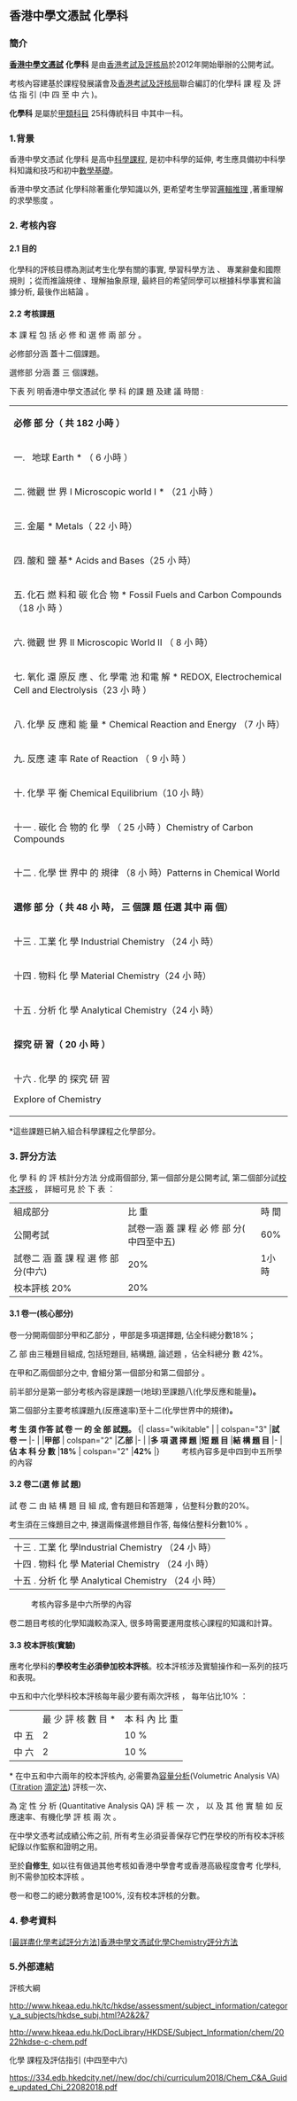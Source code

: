 ## 香港中學文憑試 化學科

### 簡介

[**香港中學文憑試**](https://zh.wikipedia.org/wiki/香港中學文憑試 "wikilink") **化學科** 是由[香港考試及評核局](../Page/香港考試及評核局.md "wikilink")於2012年開始舉辦的公開考試。

考核內容建基於課程發展議會及[香港考試及評核局](../Page/香港考試及評核局.md "wikilink")聯合編訂的化學科 課 程 及 評 估 指 引 (中 四 至 中 六 )。

**化學科** 是屬於[甲類科目](https://zh.wikipedia.org/wiki/香港中學文憑考試#%E7%94%B2%E9%A1%9E%E7%A7%91%E7%9B%AE "wikilink") 25科傳統科目 中其中一科。

### 1.背景

香港中學文憑試 化學科 是高中[科學課程](https://zh.wikipedia.org/wiki/科學 "wikilink"), 是初中科學的延伸, 考生應具備初中科學科知識和技巧和初中[數學基礎](https://zh.wikipedia.org/wiki/數學 "wikilink")。

香港中學文憑試 化學科除著重化學知識以外, 更希望考生學習[邏輯推理](https://zh.wikipedia.org/wiki/邏輯推理 "wikilink") ,著重理解的求學態度 。

### 2\. 考核內容

#### 2.1 目的

化學科的評核目標為測試考生化學有關的事實, 學習科學方法 、 專業辭彙和國際規則 ；從而推論規律 、理解抽象原理, 最終目的希望同學可以根據科學事實和論據分析, 最後作出結論 。



#### 2.2 考核課題

本 課 程 包 括 必 修 和 選 修 兩 部 分 。

必修部分涵 蓋十二個課題。

選修部 分涵 蓋 三 個課題。

下表 列 明香港中學文憑試化 學 科 的課 題 及建 議 時間 :

<table>
<tbody>
<tr class="odd">
<td><p><strong>必修 部 分（ 共 182 小時 ）</strong></p></td>
</tr>
<tr class="even">
<td><p>一.   地球 Earth * （ 6 小時 ）</p></td>
</tr>
<tr class="odd">
<td><p>二. 微觀 世 界 I Microscopic world I * （21 小時 ）</p></td>
</tr>
<tr class="even">
<td><p>三. 金屬 * Metals（ 22 小 時）</p></td>
</tr>
<tr class="odd">
<td><p>四. 酸和 鹽 基* Acids and Bases（25 小 時）</p></td>
</tr>
<tr class="even">
<td><p>五. 化石 燃 料和 碳 化合 物 * Fossil Fuels and Carbon Compounds （18 小 時 ）</p></td>
</tr>
<tr class="odd">
<td><p>六. 微觀 世 界 II Microscopic World II （ 8 小 時）</p></td>
</tr>
<tr class="even">
<td><p>七. 氧化 還 原反 應 、化 學電 池 和電 解 * REDOX, Electrochemical Cell and Electrolysis（23 小 時 ）</p></td>
</tr>
<tr class="odd">
<td><p>八. 化學 反 應和 能 量 * Chemical Reaction and Energy （7 小 時）</p></td>
</tr>
<tr class="even">
<td><p>九. 反應 速 率 Rate of Reaction （ 9 小 時 ）</p></td>
</tr>
<tr class="odd">
<td><p>十. 化學 平 衡 Chemical Equilibrium（10 小 時）</p></td>
</tr>
<tr class="even">
<td><p>十一 . 碳化 合 物的 化 學 （ 25 小時 ）Chemistry of Carbon Compounds</p></td>
</tr>
<tr class="odd">
<td><p>十二 . 化學 世 界中 的 規律 （8 小 時）Patterns in Chemical World</p></td>
</tr>
<tr class="even">
<td><p><strong>選修 部 分（ 共 48 小 時， 三 個課 題 任選 其中 兩 個）</strong></p></td>
</tr>
<tr class="odd">
<td><p>十三 . 工業 化 學 Industrial Chemistry （24 小 時）</p></td>
</tr>
<tr class="even">
<td><p>十四 . 物料 化 學 Material Chemistry（24 小 時）</p></td>
</tr>
<tr class="odd">
<td><p>十五 . 分析 化 學 Analytical Chemistry（24 小 時）</p></td>
</tr>
<tr class="even">
<td><p><strong>探究 研 習（ 20 小 時 ）</strong></p></td>
</tr>
<tr class="odd">
<td><p>十六 . 化學 的 探究 研 習</p>
<p>Explore of Chemistry</p></td>
</tr>
</tbody>
</table>

\*這些課題已納入組合科學課程之化學部分。

### 3\. 評分方法

化 學 科 的 評 核計分方法 分成兩個部分, 第一個部分是公開考試, 第二個部分試[校本評核](../Page/校本評核.md "wikilink") ， 詳細可見 於 下 表 ：

|                         |                            |     |
| ----------------------- | -------------------------- | --- |
| 組成部分                    | 比 重                        | 時 間 |
| 公開考試                    | 試卷一涵 蓋 課 程 必 修 部 分( 中四至中五) | 60% |
| 試卷二 涵 蓋 課 程 選 修 部 分(中六) | 20%                        | 1小時 |
| 校本評核 20%                | 20%                        |     |

#### 3.1 卷一(核心部分)

卷一分開兩個部分甲和乙部分 ，甲部是多項選擇題, 佔全科總分數18%；

乙 部 由三種題目組成, 包括短題目, 結構題, 論述題 ，佔全科總分 數 42%。

在甲和乙兩個部分之中, 會細分第一個部分和第二個部分 。

前半部分是第一部分考核內容是課題一(地球)至課題八(化學反應和能量)**。**

第二個部分主要考核課題九(反應速率)至十二(化學世界中的規律)**。**

**考 生 須 作答 試 卷 一 的 全 部 試題。**
{| class="wikitable" | | colspan="3" |**試 卷 一** |- | |**甲部** | colspan="2" |**乙部** |- | |**多 項 選 擇 題** |**短 題 目** |**結 構 題 目** |- |**佔 本 科 分 數** |**18%** | colspan="2" |**42%** |}          考核內容多是中四到中五所學的內容

#### 3.2 卷二(選 修 試 題)

試 卷 二 由 結 構 題 目 組 成, 會有題目和答題簿 ，佔整科分數的20%。

考生須在三條題目之中, 揀選兩條選修題目作答, 每條佔整科分數10% 。

|                                           |
| ----------------------------------------- |
| 十三 . 工業 化 學Industrial Chemistry （24 小 時）  |
| 十四 . 物料 化 學 Material Chemistry （24 小 時）   |
| 十五 . 分析 化 學 Analytical Chemistry （24 小 時） |

          考核內容多是中六所學的內容

卷二題目考核的化學知識較為深入, 很多時需要運用度核心課程的知識和計算。

#### 3.3 校本評核(實驗)

應考化學科的**學校考生必須參加校本評核**。校本評核涉及實驗操作和一系列的技巧和表現。

中五和中六化學科校本評核每年最少要有兩次評核 ， 每年佔比10% ：

|     |                |           |
| --- | -------------- | --------- |
|     | 最 少 評 核 數 目 \* | 本 科 內 比 重 |
| 中 五 | 2              | 10 %      |
| 中 六 | 2              | 10 %      |

\* 在中五和中六兩年的校本評核內, 必需要為[容量分析](https://zh.wikipedia.org/wiki/容量分析 "wikilink")(Volumetric Analysis VA) ([Titration](https://zh.wikipedia.org/wiki/Titration "wikilink") [滴定法](https://zh.wikipedia.org/wiki/滴定法 "wikilink")) 評核一次、

為 定 性 分 析 (Quantitative Analysis QA) 評 核 一 次 ， 以 及 其 他 實 驗 如 反應速率、有機化學 評 核 兩 次 。

在中學文憑考試成績公佈之前, 所有考生必須妥善保存它們在學校的所有校本評核紀錄以作監察和證明之用。

至於**自修生**, 如以往有做過其他考核如香港中學會考或香港高級程度會考 化學科, 則不需參加校本評核 。

卷一和卷二的總分數將會是100%, 沒有校本評核的分數。



### 4\. 參考資料

[\[最詳盡化學考試評分方法\]香港中學文憑試化學Chemistry評分方法](https://www.hkdse.video/2019/11/08/%e6%9c%80%e8%a9%b3%e7%9b%a1%e5%8c%96%e5%ad%b8%e8%80%83%e8%a9%a6%e8%a9%95%e5%88%86%e6%96%b9%e6%b3%95%e9%a6%99%e6%b8%af%e4%b8%ad%e5%ad%b8%e6%96%87%e6%86%91%e8%a9%a6%e5%8c%96%e5%ad%b8chemistry%e8%a9%95/)

### 5.外部連結

評核大綱

<http://www.hkeaa.edu.hk/tc/hkdse/assessment/subject_information/category_a_subjects/hkdse_subj.html?A2&2&7>

<http://www.hkeaa.edu.hk/DocLibrary/HKDSE/Subject_Information/chem/2022hkdse-c-chem.pdf>

化學 課程及評估指引 (中四至中六)

<https://334.edb.hkedcity.net//new/doc/chi/curriculum2018/Chem_C&A_Guide_updated_Chi_22082018.pdf>